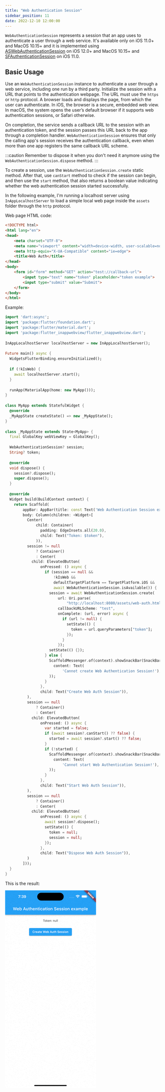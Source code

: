 ```yaml
---
title: "Web Authentication Session"
sidebar_position: 11
date: 2022-12-10 12:00:00
---
```


`WebAuthenticationSession` represents a session that an app uses to authenticate a user through a web service.
It's available only on iOS 11.0+ and MacOS 10.15+ and it is implemented using
[ASWebAuthenticationSession](https://developer.apple.com/documentation/authenticationservices/aswebauthenticationsession) on iOS 12.0+ and MacOS 10.15+
and [SFAuthenticationSession](https://developer.apple.com/documentation/safariservices/sfauthenticationsession) on iOS 11.0.

## Basic Usage

Use an `WebAuthenticationSession` instance to authenticate a user through a web service, including one run by a third party.
Initialize the session with a URL that points to the authentication webpage. The URL must use the `https` or `http` protocol.
A browser loads and displays the page, from which the user can authenticate.
In iOS, the browser is a secure, embedded web view.
In macOS, the system opens the user’s default browser if it supports web authentication sessions, or Safari otherwise.

On completion, the service sends a callback URL to the session with an authentication token,
and the session passes this URL back to the app through a completion handler.
`WebAuthenticationSession` ensures that only the calling app's session receives the authentication callback,
even when more than one app registers the same callback URL scheme.

:::caution
Remember to dispose it when you don't need it anymore using the `WebAuthenticationSession.dispose` method.
:::

To create a session, use the `WebAuthenticationSession.create` static method.
After that, use `canStart` method to check if the session can begin, and then use the `start` method,
that also returns a boolean value indicating whether the web authentication session started successfully.

In the following example, I'm running a localhost server using `InAppLocalhostServer` to load
a simple local web page inside the `assets` folder through the `http` protocol.

Web page HTML code:
```html
<!DOCTYPE html>
<html lang="en">
<head>
    <meta charset="UTF-8">
    <meta name="viewport" content="width=device-width, user-scalable=no, initial-scale=1.0, maximum-scale=1.0, minimum-scale=1.0">
    <meta http-equiv="X-UA-Compatible" content="ie=edge">
    <title>Web Auth</title>
</head>
<body>
    <form id="form" method="GET" action="test://callback-url">
        <input type="text" name="token" placeholder="token example">
        <input type="submit" value="Submit">
    </form>
</body>
</html>
```

Example:
```dart
import 'dart:async';
import 'package:flutter/foundation.dart';
import 'package:flutter/material.dart';
import 'package:flutter_inappwebview/flutter_inappwebview.dart';

InAppLocalhostServer localhostServer = new InAppLocalhostServer();

Future main() async {
  WidgetsFlutterBinding.ensureInitialized();

  if (!kIsWeb) {
    await localhostServer.start();
  }

  runApp(MaterialApp(home: new MyApp()));
}

class MyApp extends StatefulWidget {
  @override
  _MyAppState createState() => new _MyAppState();
}

class _MyAppState extends State<MyApp> {
  final GlobalKey webViewKey = GlobalKey();

  WebAuthenticationSession? session;
  String? token;

  @override
  void dispose() {
    session?.dispose();
    super.dispose();
  }

  @override
  Widget build(BuildContext context) {
    return Scaffold(
        appBar: AppBar(title: const Text('Web Authentication Session example')),
        body: Column(children: <Widget>[
          Center(
              child: Container(
                padding: EdgeInsets.all(20.0),
                child: Text("Token: $token"),
              )),
          session != null
              ? Container()
              : Center(
            child: ElevatedButton(
                onPressed: () async {
                  if (session == null &&
                      !kIsWeb &&
                      defaultTargetPlatform == TargetPlatform.iOS &&
                      await WebAuthenticationSession.isAvailable()) {
                    session = await WebAuthenticationSession.create(
                        url: Uri.parse(
                            "http://localhost:8080/assets/web-auth.html"),
                        callbackURLScheme: "test",
                        onComplete: (url, error) async {
                          if (url != null) {
                            setState(() {
                              token = url.queryParameters["token"];
                            });
                          }
                        });
                    setState(() {});
                  } else {
                    ScaffoldMessenger.of(context).showSnackBar(SnackBar(
                      content: Text(
                          'Cannot create Web Authentication Session!'),
                    ));
                  }
                },
                child: Text("Create Web Auth Session")),
          ),
          session == null
              ? Container()
              : Center(
            child: ElevatedButton(
                onPressed: () async {
                  var started = false;
                  if (await session?.canStart() ?? false) {
                    started = await session?.start() ?? false;
                  }
                  if (!started) {
                    ScaffoldMessenger.of(context).showSnackBar(SnackBar(
                      content: Text(
                          'Cannot start Web Authentication Session!'),
                    ));
                  }
                },
                child: Text("Start Web Auth Session")),
          ),
          session == null
              ? Container()
              : Center(
            child: ElevatedButton(
                onPressed: () async {
                  await session?.dispose();
                  setState(() {
                    token = null;
                    session = null;
                  });
                },
                child: Text("Dispose Web Auth Session")),
          )
        ]));
  }
}
```

This is the result:

![iOS web authentication session basic usage](./web-authentication-session/ios-web-authentication-session-basic-usage.gif "iOS web authentication session basic usage.")

